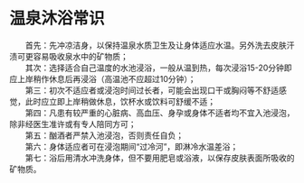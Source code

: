 # 温泉沐浴常识  

&emsp;&emsp;首先：先冲凉洁身，以保持温泉水质卫生及让身体适应水温。另外洗去皮肤汗渍可更容易吸收泉水中的矿物质；  
&emsp;&emsp;其次：选择适合自己温度的水池浸浴，一般从温到热，每次浸浴15-20分钟即应上岸稍作休息后再浸浴（高温池不应超过10分钟）；  
&emsp;&emsp;第三：初次不适应者或浸泡时间过长者，可能会出现口干或胸闷等不舒适感觉，此时应立即上岸稍做休息，饮杯水或饮料可舒缓不适；  
&emsp;&emsp;第四：凡患有较严重的心脏病、高血压、身孕或身体不适者均不宜入池浸泡，除非经医生准许或有专人陪同方可；  
&emsp;&emsp;第五：酗酒者严禁入池浸泡，否则责任自负；  
&emsp;&emsp;第六：身体适应者可在浸泡期间“过冷河”，即淋冷水温差浴；  
&emsp;&emsp;第七：浴后用清水冲洗身体，但不要用肥皂或浴液，以保存皮肤表面所吸收的矿物质。  